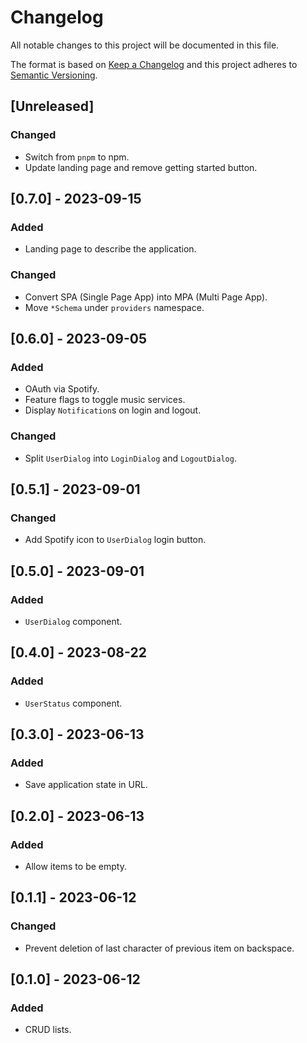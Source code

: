 # Changelog

All notable changes to this project will be documented in this file.

The format is based on [Keep a Changelog](http://keepachangelog.com/)
and this project adheres to [Semantic Versioning](http://semver.org/).

## [Unreleased]

### Changed

- Switch from `pnpm` to npm.
- Update landing page and remove getting started button.

## [0.7.0] - 2023-09-15

### Added

- Landing page to describe the application.

### Changed

- Convert SPA (Single Page App) into MPA (Multi Page App).
- Move `*Schema` under `providers` namespace.

## [0.6.0] - 2023-09-05

### Added

- OAuth via Spotify.
- Feature flags to toggle music services.
- Display `Notification`s on login and logout.

### Changed

- Split `UserDialog` into `LoginDialog` and `LogoutDialog`.

## [0.5.1] - 2023-09-01

### Changed

- Add Spotify icon to `UserDialog` login button.

## [0.5.0] - 2023-09-01

### Added

- `UserDialog` component.

## [0.4.0] - 2023-08-22

### Added

- `UserStatus` component.

## [0.3.0] - 2023-06-13

### Added

- Save application state in URL.

## [0.2.0] - 2023-06-13

### Added

- Allow items to be empty.

## [0.1.1] - 2023-06-12

### Changed

- Prevent deletion of last character of previous item on backspace.

## [0.1.0] - 2023-06-12

### Added

- CRUD lists.
